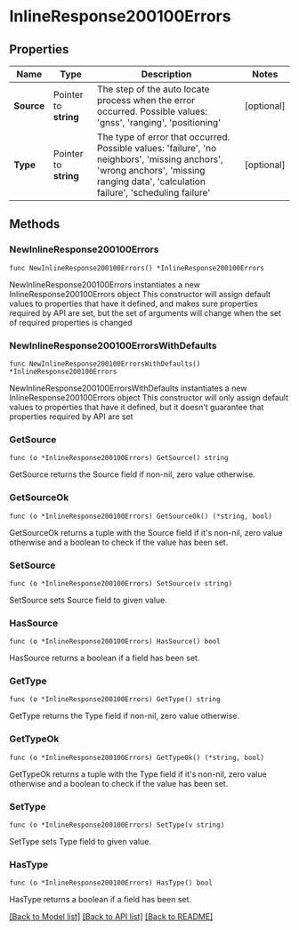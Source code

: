 # InlineResponse200100Errors

## Properties

Name | Type | Description | Notes
------------ | ------------- | ------------- | -------------
**Source** | Pointer to **string** | The step of the auto locate process when the error occurred. Possible values: &#39;gnss&#39;, &#39;ranging&#39;, &#39;positioning&#39; | [optional] 
**Type** | Pointer to **string** | The type of error that occurred. Possible values: &#39;failure&#39;, &#39;no neighbors&#39;, &#39;missing anchors&#39;, &#39;wrong anchors&#39;, &#39;missing ranging data&#39;, &#39;calculation failure&#39;, &#39;scheduling failure&#39; | [optional] 

## Methods

### NewInlineResponse200100Errors

`func NewInlineResponse200100Errors() *InlineResponse200100Errors`

NewInlineResponse200100Errors instantiates a new InlineResponse200100Errors object
This constructor will assign default values to properties that have it defined,
and makes sure properties required by API are set, but the set of arguments
will change when the set of required properties is changed

### NewInlineResponse200100ErrorsWithDefaults

`func NewInlineResponse200100ErrorsWithDefaults() *InlineResponse200100Errors`

NewInlineResponse200100ErrorsWithDefaults instantiates a new InlineResponse200100Errors object
This constructor will only assign default values to properties that have it defined,
but it doesn't guarantee that properties required by API are set

### GetSource

`func (o *InlineResponse200100Errors) GetSource() string`

GetSource returns the Source field if non-nil, zero value otherwise.

### GetSourceOk

`func (o *InlineResponse200100Errors) GetSourceOk() (*string, bool)`

GetSourceOk returns a tuple with the Source field if it's non-nil, zero value otherwise
and a boolean to check if the value has been set.

### SetSource

`func (o *InlineResponse200100Errors) SetSource(v string)`

SetSource sets Source field to given value.

### HasSource

`func (o *InlineResponse200100Errors) HasSource() bool`

HasSource returns a boolean if a field has been set.

### GetType

`func (o *InlineResponse200100Errors) GetType() string`

GetType returns the Type field if non-nil, zero value otherwise.

### GetTypeOk

`func (o *InlineResponse200100Errors) GetTypeOk() (*string, bool)`

GetTypeOk returns a tuple with the Type field if it's non-nil, zero value otherwise
and a boolean to check if the value has been set.

### SetType

`func (o *InlineResponse200100Errors) SetType(v string)`

SetType sets Type field to given value.

### HasType

`func (o *InlineResponse200100Errors) HasType() bool`

HasType returns a boolean if a field has been set.


[[Back to Model list]](../README.md#documentation-for-models) [[Back to API list]](../README.md#documentation-for-api-endpoints) [[Back to README]](../README.md)


